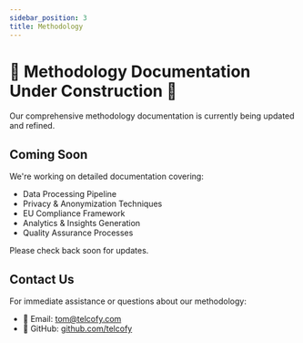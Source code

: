 ```yaml
---
sidebar_position: 3
title: Methodology
---
```


# 🚧 Methodology Documentation Under Construction 🚧

Our comprehensive methodology documentation is currently being updated and refined.

## Coming Soon

We're working on detailed documentation covering:
- Data Processing Pipeline
- Privacy & Anonymization Techniques
- EU Compliance Framework
- Analytics & Insights Generation
- Quality Assurance Processes

Please check back soon for updates.

## Contact Us

For immediate assistance or questions about our methodology:
- 📧 Email: tom@telcofy.com
- 🐙 GitHub: [github.com/telcofy](https://github.com/telcofy)